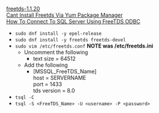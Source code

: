 [freetds-1.1.20](https://centos.pkgs.org/8/epel-x86_64/freetds-1.1.20-1.el8.x86_64.rpm.html)<br />
[Cant Install Freetds Via Yum Package Manager](https://stackoverflow.com/questions/20179649/cant-install-freetds-via-yum-package-manager)<br />
[How To Connect To SQL Server Using FreeTDS ODBC](https://stackoverflow.com/questions/57350910/how-to-connect-to-sql-server-using-freetds-odbc/)
* `sudo dnf install -y epel-release`
* `sudo dnf install -y freetds freetds-devel`
* `sudo vim /etc/freetds.conf` **NOTE was /etc/freetds.ini**
  * Uncomment the following
    * text size = 64512
  * Add the following
    * [MSSQL_FreeTDS_Name]<br />
      host = SERVERNAME<br />
      port = 1433<br />
      tds version = 8.0
* `tsql -C`
* `tsql -S <FreeTDS_Name> -U <username> -P <password>`
